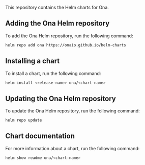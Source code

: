 This repository contains the Helm charts for Ona.

## Adding the Ona Helm repository

To add the Ona Helm repository, run the following command:

```bash
helm repo add ona https://onaio.github.io/helm-charts
```

## Installing a chart

To install a chart, run the following command:

```bash
helm install <release-name> ona/<chart-name>
```

## Updating the Ona Helm repository

To update the Ona Helm repository, run the following command:

```bash
helm repo update
```

## Chart documentation

For more information about a chart, run the following command:

```bash
helm show readme ona/<chart-name>
```